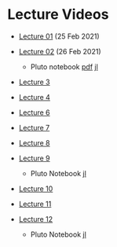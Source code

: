 # Lecture Videos

- [Lecture 01](https://unipiit.sharepoint.com/sites/a__td_47281/Shared%20Documents/General/Lecture%20Videos/Lecture01_02252021.mp4) (25 Feb 2021)
- [Lecture 02](https://unipiit.sharepoint.com/sites/a__td_47281/Shared%20Documents/General/Lecture%20Videos/Lecture02_02262021.mp4) (26 Feb 2021) 
  - Pluto notebook  [pdf](https://unipiit.sharepoint.com/sites/a__td_47281/Shared%20Documents/General/Pluto%20Notebook/lecture2_pluto.pdf) [jl](https://unipiit.sharepoint.com/sites/a__td_47281/Shared%20Documents/General/Pluto%20Notebook/lecture2_pluto.jl)

- [Lecture 3](https://unipiit.sharepoint.com/sites/a__td_47281/Shared%20Documents/General/Lecture%20Videos/Lecture03_03042021.mp4)

- [Lecture 4](https://unipiit.sharepoint.com/sites/a__td_47281/Shared%20Documents/General/Lecture%20Videos/Lecture04_03052021.mp4)

- [Lecture 6](https://unipiit.sharepoint.com/sites/a__td_47281/Shared%20Documents/General/Lecture%20Videos/Lecture06_03182021.mp4)

- [Lecture 7](https://unipiit.sharepoint.com/sites/a__td_47281/Shared%20Documents/General/Lecture%20Videos/Lecture07_19032021.mp4)

- [Lecture 8](https://unipiit.sharepoint.com/sites/a__td_47281/Shared%20Documents/General/Lecture%20Videos/Lecture08-25032021.mp4)

- [Lecture 9](https://unipiit.sharepoint.com/sites/a__td_47281/Shared%20Documents/General/Lecture%20Videos/Lecture08-25032021.mp4)

  - Pluto Notebook [jl](https://unipiit.sharepoint.com/sites/a__td_47281/Shared%20Documents/General/Pluto%20Notebook/AR1.jl)

- [Lecture 10](https://unipiit.sharepoint.com/sites/a__td_47281/Shared%20Documents/General/Lecture%20Videos/Lecture10-01042021.mp4)

- [Lecture 11](https://unipiit.sharepoint.com/sites/a__td_47281/Shared%20Documents/General/Lecture%20Videos/Lecture11-15042021.mp4)

- [Lecture 12](https://unipiit.sharepoint.com/sites/a__td_47281/Shared%20Documents/General/Lecture%20Videos/Lecture12-042021.mp4)

  - Pluto Notebook [jl](https://unipiit.sharepoint.com/sites/a__td_47281/Shared%20Documents/General/Pluto%20Notebook/SVAR.jl)
